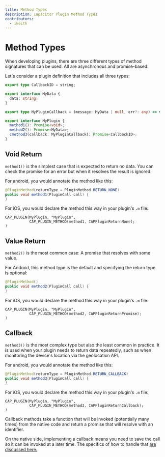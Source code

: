 ```yaml
---
title: Method Types
description: Capacitor Plugin Method Types
contributors:
  - ikeith
---
```


# Method Types

When developing plugins, there are three different types of method signatures that can be used. All are asynchronous and promise-based.

Let's consider a plugin definition that includes all three types:

```typescript
export type CallbackID = string;

export interface MyData {
  data: string;
}

export type MyPluginCallback = (message: MyData | null, err?: any) => void;

export interface MyPlugin {
  method1(): Promise<void>;
  method2(): Promise<MyData>;
  cmethod3(callback: MyPluginCallback): Promise<CallbackID>;
}
```

## Void Return

`method1()` is the simplest case that is expected to return no data. You can check the promise for an error but when it resolves the result is ignored.

For android, you would annotate the method like this:

```java
@PluginMethod(returnType = PluginMethod.RETURN_NONE)
public void method1(PluginCall call) {
}
```

For iOS, you would declare the method this way in your plugin's `.m` file:

```objc
CAP_PLUGIN(MyPlugin, "MyPlugin",
           CAP_PLUGIN_METHOD(method1, CAPPluginReturnNone);
)
```

## Value Return

`method2()` is the most common case: A promise that resolves with some value.

For Android, this method type is the default and specifying the return type is optional:

```java
@PluginMethod()
public void method2(PluginCall call) {
}
```

For iOS, you would declare the method this way in your plugin's `.m` file:

```objc
CAP_PLUGIN(MyPlugin, "MyPlugin",
           CAP_PLUGIN_METHOD(method2, CAPPluginReturnPromise);
)
```

## Callback

`method3()` is the most complex type but also the least common in practice. It is used when your plugin needs to return data repeatedly, such as when monitoring the device's location via the geolocation API.

For android, you would annotate the method like this:

```java
@PluginMethod(returnType = PluginMethod.RETURN_CALLBACK)
public void method3(PluginCall call) {
}
```

For iOS, you would declare the method this way in your plugin's `.m` file:

```objc
CAP_PLUGIN(MyPlugin, "MyPlugin",
           CAP_PLUGIN_METHOD(method3, CAPPluginReturnCallback);
)
```

Callback methods take a function that will be invoked (potentially many times) from the native code and return a promise that will resolve with an identifier.

On the native side, implementing a callback means you need to save the call so it can be invoked at a later time. The specifics of how to handle that [are discussed here.](/docs/core-apis/saving-calls)
